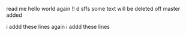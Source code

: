 read me 
hello world again !!
d
sffs
some text will be deleted off 
master added

i addd these lines 
again i addd these lines 

